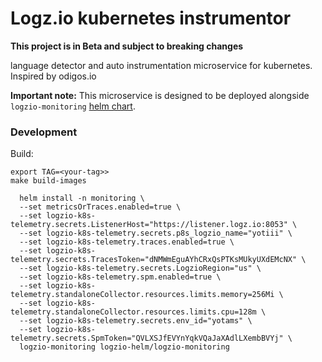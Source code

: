 # Logz.io kubernetes instrumentor
**This project is in Beta and subject to breaking changes**

language detector and auto instrumentation microservice for kubernetes.  Inspired by odigos.io

**Important note:** This microservice is designed to be deployed alongside `logzio-monitoring` [helm chart](https://github.com/logzio/logzio-helm/tree/master/charts/logzio-monitoring).

### Development
Build:
```
export TAG=<your-tag>>
make build-images
```


```shell
  helm install -n monitoring \
  --set metricsOrTraces.enabled=true \
  --set logzio-k8s-telemetry.secrets.ListenerHost="https://listener.logz.io:8053" \
  --set logzio-k8s-telemetry.secrets.p8s_logzio_name="yotiii" \
  --set logzio-k8s-telemetry.traces.enabled=true \
  --set logzio-k8s-telemetry.secrets.TracesToken="dNMWmEguAYhCRxQsPTKsMUkyUXdEMcNX" \
  --set logzio-k8s-telemetry.secrets.LogzioRegion="us" \
  --set logzio-k8s-telemetry.spm.enabled=true \
  --set logzio-k8s-telemetry.standaloneCollector.resources.limits.memory=256Mi \
  --set logzio-k8s-telemetry.standaloneCollector.resources.limits.cpu=128m \
  --set logzio-k8s-telemetry.secrets.env_id="yotams" \
  --set logzio-k8s-telemetry.secrets.SpmToken="QVLXSJfEVYnYqkVQaJaXAdlLXembBVYj" \
  logzio-monitoring logzio-helm/logzio-monitoring
```
